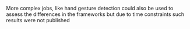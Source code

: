 More complex jobs, like hand gesture detection could also be used to assess the differences in the frameworks but due to time constraints such results were not published
